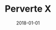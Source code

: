 ---
layout: site
title: "Perverte X"
date: 2018-01-01
categories: [community]
version: 1.4.4
major: 1
minor: 4
patch: 4
slug: perverte-x
link: http://x.prvrt.me/
submitter: lpolepeddi
permalink: /sites/:slug
---
